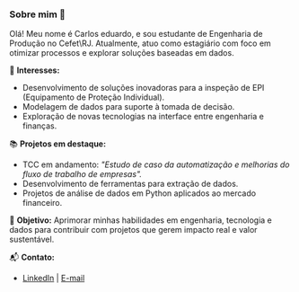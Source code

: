 ### Sobre mim 👋

Olá! Meu nome é Carlos eduardo, e sou estudante de Engenharia de Produção no Cefet\RJ. Atualmente, atuo como estagiário com foco em otimizar processos e explorar soluções baseadas em dados.

🌱 **Interesses:**
- Desenvolvimento de soluções inovadoras para a inspeção de EPI (Equipamento de Proteção Individual).
- Modelagem de dados para suporte à tomada de decisão.
- Exploração de novas tecnologias na interface entre engenharia e finanças.

📚 **Projetos em destaque:**
- TCC em andamento: *"Estudo de caso da automatização e melhorias do fluxo de trabalho de empresas".*
- Desenvolvimento de ferramentas para extração de dados.
- Projetos de análise de dados em Python aplicados ao mercado financeiro.

🚀 **Objetivo:**
Aprimorar minhas habilidades em engenharia, tecnologia e dados para contribuir com projetos que gerem impacto real e valor sustentável.

📬 **Contato:**
- [LinkedIn](#) | [E-mail](https://www.linkedin.com/in/carlos-eduardo-nascimento-a15239270/)
